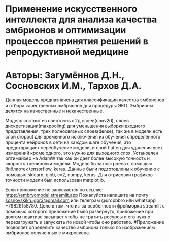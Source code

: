# Применение искусственного интеллекта для анализа качества эмбрионов и оптимизации процессов принятия решений в репродуктивной медицине
# Авторы: Загумённов Д.Н., Сосновских И.М., Тархов Д.А.

Данная модель предназначена для классификации качества эмбрионов и отбора качественных эмбрионов для процедуры ЭКО. Эмбрионы делятся на качественные и некачественные.

Модель состоит из сверточных 2д слоев(conv2d), слоев дискретизации(maxpooling) для уменьшения выборки входного представления, трех полносвязных слоев(dense), так же в модели есть слой dropout для временного исключения из обучения определённого процента нейронов в сети на каждом шаге обучения, это предотвращает переобучение модели, и слой flatten для удаления всех измерений кроме одного, это нужно для выходного слоя. Установлен оптимайзер на AdamW так как он дает более высокую точность и скорость тренировки модели. Модель была построена с помощью библиотек tensorflow, keras. Данные были подготовлены к обучению с помощью sklearn, glob, cv2, numpy, keras. Для отрисовки графиков точности модели был использован matplotlib.

Если приложение не запускается по ссылке: https://embryomodel.streamlit.app
Пожалуйста напишите на почту sosnovskikh.igor3@gmail.com или телеграм @uropbbro или whatsapp +79826158780.
Дело в том, что из-за особенности фрейморка streamlit с помощью которого приложение было развернуто, приложение при долгом неактиве засыпает чтобы не тратить ресурсы и его нужно перезагружать и запускать по новой чтобы оно работало.
#Приложение позволяет определить качество эмбриона только по изображениям эмбрионов полученных с микроскопа.
